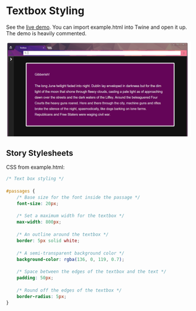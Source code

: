 # Textbox Styling

See the [live demo](//mikewesthad.com/twine-resources/css/textbox/example.html). You can import example.html into Twine and open it up. The demo is heavily commented.

![Demo](textbox.png)

## Story Stylesheets

CSS from example.html:

```css
/* Text box styling */

#passages {
	/* Base size for the font inside the passage */
  	font-size: 20px;
  
  	/* Set a maximum width for the textbox */
  	max-width: 800px;
  
  	/* An outline around the textbox */
  	border: 5px solid white;
  	
  	/* A semi-transparent background color */
  	background-color: rgba(136, 0, 119, 0.7);
  
  	/* Space between the edges of the textbox and the text */
  	padding: 50px;
  
  	/* Round off the edges of the textbox */
  	border-radius: 5px;  
}
```